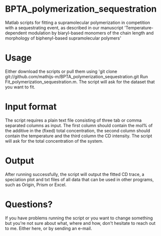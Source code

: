 # BPTA_polymerization_sequestration
Matlab scripts for fitting a supramolecular polymerization in competition with a sequestrating event, as described in our manuscript 'Temperature-dependent modulation by biaryl-based monomers of the chain length and morphology of biphenyl-based supramolecular polymers'

# Usage
Either download the scripts or pull them using 'git clone git://github.com/mathijs-m/BPTA_polymerization_sequestration.git
Run Fit_polymerization_sequestration.m. The script will ask for the dataset that you want to fit. 

# Input format
The script requires a plain text file consisting of three tab or comma separated columns as input. The first column should contain the mol% of the additive in the (fixed) total concentration, the second column should contain the temperature and the third column the CD intensity. The script will ask for the total concentration of the system.

# Output
After running successfully, the script will output the fitted CD trace, a speciation plot and txt files of all data that can be used in other programs, such as Origin, Prism or Excel.

# Questions?
If you have problems running the script or you want to change something but you're not sure about what, where and how, don't hesitate to reach out to me. Either here, or by sending an e-mail.
